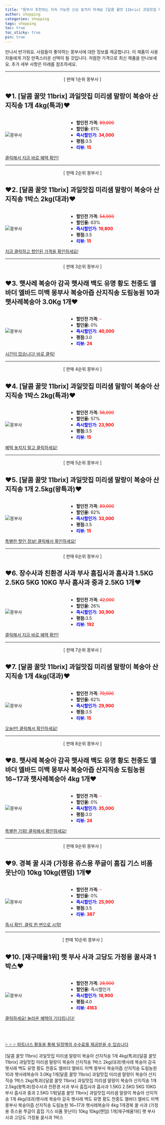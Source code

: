```yaml
---
title: "몽부사 추천하는 지속 가능한 신상 놓치지 마세요 [달콤 꿀맛 11brix] 과일맛집 미리샘"
author: shopping
categories: shopping
tags: shopping
toc: true
toc_sticky: true
pin: true
---
```

만나서 반가워요. 사람들이 좋아하는 몽부사에 대한 정보를 제공합니다. 이 제품이 사용자들에게 가장 만족스러운 선택이 될 것입니다. 저렴한 가격으로 최신 제품을 만나보세요. 추가 세부 사항은 아래를 참조하세요.

---
<p class="toplist" style="margin: 0 auto; display: block; width: fit-content;">[ 판매 1순위 몽부사 ]</p>

<h2><strong>❤️1. [달콤 꿀맛 11brix] 과일맛집 미리샘 말랑이 복숭아 산지직송 1개 4kg(특과)❤️</strong></h2>

<div style="display: flex; align-items: center;">
    <div style="flex: 0.4;">
        <img src="https://thumbnail6.coupangcdn.com/thumbnails/remote/230x230ex/image/vendor_inventory/b3a3/d51500d1cbf3099e5fe945241c9377abb03decda55c1f8ac674260c2d275.png" alt="몽부사" style="max-width: 100%;">
    </div>
    <div style="flex: 0.6; margin-left: 10px;">
        <ul>
            <li><strong>할인전 가격:</strong> <del style="color: red;">89,000</del></li>
            <li><strong>할인율:</strong> 61%</li>
            <li><span style='color:blue'><strong>즉시할인가:</strong></span> <span style='color:red'><strong>34,000</strong></span></li>
            <li><strong>평점:</strong>3.5</li>
            <li><span style='color:blue'><strong>리뷰:</strong></span> <span style='color:red'><strong>15</strong></span></li>
        </ul>
    </div>
</div>
<div class="center">
    <a href="https://selin100587.github.io?lptag=AF9450613&subid=githubio&pageKey=8200188999&traceid=V0-153&itemId=23503359498&vendorItemId=90529783644" class="myButton">
        클릭해서 지금 바로 혜택 확인!
    </a>
</div>


---
<p class="toplist" style="margin: 0 auto; display: block; width: fit-content;">[ 판매 2순위 몽부사 ]</p>

<h2><strong>❤️2. [달콤 꿀맛 11brix] 과일맛집 미리샘 말랑이 복숭아 산지직송 1박스 2kg(대과)❤️</strong></h2>

<div style="display: flex; align-items: center;">
    <div style="flex: 0.4;">
        <img src="https://thumbnail6.coupangcdn.com/thumbnails/remote/230x230ex/image/vendor_inventory/b3a3/d51500d1cbf3099e5fe945241c9377abb03decda55c1f8ac674260c2d275.png" alt="몽부사" style="max-width: 100%;">
    </div>
    <div style="flex: 0.6; margin-left: 10px;">
        <ul>
            <li><strong>할인전 가격:</strong> <del style="color: red;">54,000</del></li>
            <li><strong>할인율:</strong> 63%</li>
            <li><span style='color:blue'><strong>즉시할인가:</strong></span> <span style='color:red'><strong>19,800</strong></span></li>
            <li><strong>평점:</strong>3.5</li>
            <li><span style='color:blue'><strong>리뷰:</strong></span> <span style='color:red'><strong>15</strong></span></li>
        </ul>
    </div>
</div>
<div class="center">
    <a href="https://selin100587.github.io?lptag=AF9450613&subid=githubio&pageKey=8200188999&traceid=V0-153&itemId=23503359495&vendorItemId=90529783635" class="myButton">
        지금 클릭하고 할인된 가격을 확인하세요!
    </a>
</div>


---
<p class="toplist" style="margin: 0 auto; display: block; width: fit-content;">[ 판매 3순위 몽부사 ]</p>

<h2><strong>❤️3. 햇사레 복숭아 감곡 햇사래 백도 유명 황도 천중도 엘바더 엘바드 미백 몽부사 복숭아즙 산지직송 도림농원 10과 햇사레복숭아 3.0Kg 1개❤️</strong></h2>

<div style="display: flex; align-items: center;">
    <div style="flex: 0.4;">
        <img src="https://thumbnail10.coupangcdn.com/thumbnails/remote/230x230ex/image/vendor_inventory/images/2016/07/28/12/0/874093dd-2290-4b38-87f1-6f86cd73afa4.jpg" alt="몽부사" style="max-width: 100%;">
    </div>
    <div style="flex: 0.6; margin-left: 10px;">
        <ul>
            <li><strong>할인전 가격:</strong> <del style="color: red;">-</del></li>
            <li><strong>할인율:</strong> 0%</li>
            <li><span style='color:blue'><strong>즉시할인가:</strong></span> <span style='color:red'><strong>40,000</strong></span></li>
            <li><strong>평점:</strong>3.0</li>
            <li><span style='color:blue'><strong>리뷰:</strong></span> <span style='color:red'><strong>24</strong></span></li>
        </ul>
    </div>
</div>
<div class="center">
    <a href="https://selin100587.github.io?lptag=AF9450613&subid=githubio&pageKey=7492526397&traceid=V0-153&itemId=10264974710&vendorItemId=3203660247" class="myButton">
        시간이 없습니다! 바로 클릭!
    </a>
</div>


---
<p class="toplist" style="margin: 0 auto; display: block; width: fit-content;">[ 판매 4순위 몽부사 ]</p>

<h2><strong>❤️4. [달콤 꿀맛 11brix] 과일맛집 미리샘 말랑이 복숭아 산지직송 1박스 2kg(특과)❤️</strong></h2>

<div style="display: flex; align-items: center;">
    <div style="flex: 0.4;">
        <img src="https://thumbnail6.coupangcdn.com/thumbnails/remote/230x230ex/image/vendor_inventory/b3a3/d51500d1cbf3099e5fe945241c9377abb03decda55c1f8ac674260c2d275.png" alt="몽부사" style="max-width: 100%;">
    </div>
    <div style="flex: 0.6; margin-left: 10px;">
        <ul>
            <li><strong>할인전 가격:</strong> <del style="color: red;">56,000</del></li>
            <li><strong>할인율:</strong> 57%</li>
            <li><span style='color:blue'><strong>즉시할인가:</strong></span> <span style='color:red'><strong>23,900</strong></span></li>
            <li><strong>평점:</strong>3.5</li>
            <li><span style='color:blue'><strong>리뷰:</strong></span> <span style='color:red'><strong>15</strong></span></li>
        </ul>
    </div>
</div>
<div class="center">
    <a href="https://selin100587.github.io?lptag=AF9450613&subid=githubio&pageKey=8200188999&traceid=V0-153&itemId=23503359503&vendorItemId=90529783653" class="myButton">
        혜택 놓치지 말고 클릭하세요!
    </a>
</div>


---
<p class="toplist" style="margin: 0 auto; display: block; width: fit-content;">[ 판매 5순위 몽부사 ]</p>

<h2><strong>❤️5. [달콤 꿀맛 11brix] 과일맛집 미리샘 말랑이 복숭아 산지직송 1개 2.5kg(왕특과)❤️</strong></h2>

<div style="display: flex; align-items: center;">
    <div style="flex: 0.4;">
        <img src="https://thumbnail6.coupangcdn.com/thumbnails/remote/230x230ex/image/vendor_inventory/b3a3/d51500d1cbf3099e5fe945241c9377abb03decda55c1f8ac674260c2d275.png" alt="몽부사" style="max-width: 100%;">
    </div>
    <div style="flex: 0.6; margin-left: 10px;">
        <ul>
            <li><strong>할인전 가격:</strong> <del style="color: red;">89,000</del></li>
            <li><strong>할인율:</strong> 62%</li>
            <li><span style='color:blue'><strong>즉시할인가:</strong></span> <span style='color:red'><strong>33,000</strong></span></li>
            <li><strong>평점:</strong>3.5</li>
            <li><span style='color:blue'><strong>리뷰:</strong></span> <span style='color:red'><strong>15</strong></span></li>
        </ul>
    </div>
</div>
<div class="center">
    <a href="https://selin100587.github.io?lptag=AF9450613&subid=githubio&pageKey=8200188999&traceid=V0-153&itemId=23503359501&vendorItemId=90529783649" class="myButton">
        특별한 할인 정보! 클릭해서 확인하세요!
    </a>
</div>


---
<p class="toplist" style="margin: 0 auto; display: block; width: fit-content;">[ 판매 6순위 몽부사 ]</p>

<h2><strong>❤️6. 장수사과 친환경 사과 부사 흠집사과 흠사과 1.5KG 2.5KG 5KG 10KG 부사 흠사과 중과 2.5KG 1개❤️</strong></h2>

<div style="display: flex; align-items: center;">
    <div style="flex: 0.4;">
        <img src="https://thumbnail7.coupangcdn.com/thumbnails/remote/230x230ex/image/vendor_inventory/1b7c/517051f5f3d52590586b941a7d61058426d7557f7b8a95df8315c60cc4bd.jpg" alt="몽부사" style="max-width: 100%;">
    </div>
    <div style="flex: 0.6; margin-left: 10px;">
        <ul>
            <li><strong>할인전 가격:</strong> <del style="color: red;">42,000</del></li>
            <li><strong>할인율:</strong> 26%</li>
            <li><span style='color:blue'><strong>즉시할인가:</strong></span> <span style='color:red'><strong>30,900</strong></span></li>
            <li><strong>평점:</strong>3.5</li>
            <li><span style='color:blue'><strong>리뷰:</strong></span> <span style='color:red'><strong>192</strong></span></li>
        </ul>
    </div>
</div>
<div class="center">
    <a href="https://selin100587.github.io?lptag=AF9450613&subid=githubio&pageKey=7467476868&traceid=V0-153&itemId=19478045195&vendorItemId=80520178270" class="myButton">
        클릭해서 지금 바로 혜택 확인!
    </a>
</div>


---
<p class="toplist" style="margin: 0 auto; display: block; width: fit-content;">[ 판매 7순위 몽부사 ]</p>

<h2><strong>❤️7. [달콤 꿀맛 11brix] 과일맛집 미리샘 말랑이 복숭아 산지직송 1개 4kg(대과)❤️</strong></h2>

<div style="display: flex; align-items: center;">
    <div style="flex: 0.4;">
        <img src="https://thumbnail6.coupangcdn.com/thumbnails/remote/230x230ex/image/vendor_inventory/b3a3/d51500d1cbf3099e5fe945241c9377abb03decda55c1f8ac674260c2d275.png" alt="몽부사" style="max-width: 100%;">
    </div>
    <div style="flex: 0.6; margin-left: 10px;">
        <ul>
            <li><strong>할인전 가격:</strong> <del style="color: red;">79,000</del></li>
            <li><strong>할인율:</strong> 62%</li>
            <li><span style='color:blue'><strong>즉시할인가:</strong></span> <span style='color:red'><strong>29,900</strong></span></li>
            <li><strong>평점:</strong>3.5</li>
            <li><span style='color:blue'><strong>리뷰:</strong></span> <span style='color:red'><strong>15</strong></span></li>
        </ul>
    </div>
</div>
<div class="center">
    <a href="https://selin100587.github.io?lptag=AF9450613&subid=githubio&pageKey=8200188999&traceid=V0-153&itemId=23503359505&vendorItemId=90529783663" class="myButton">
        오늘만! 클릭해서 확인하세요!
    </a>
</div>


---
<p class="toplist" style="margin: 0 auto; display: block; width: fit-content;">[ 판매 8순위 몽부사 ]</p>

<h2><strong>❤️8. 햇사레 복숭아 감곡 햇사래 백도 유명 황도 천중도 엘바더 엘바드 미백 몽부사 복숭아즙 산지직송 도림농원 16~17과 햇사레복숭아 4kg 1개❤️</strong></h2>

<div style="display: flex; align-items: center;">
    <div style="flex: 0.4;">
        <img src="https://thumbnail10.coupangcdn.com/thumbnails/remote/230x230ex/image/vendor_inventory/images/2016/07/28/12/0/874093dd-2290-4b38-87f1-6f86cd73afa4.jpg" alt="몽부사" style="max-width: 100%;">
    </div>
    <div style="flex: 0.6; margin-left: 10px;">
        <ul>
            <li><strong>할인전 가격:</strong> <del style="color: red;">-</del></li>
            <li><strong>할인율:</strong> 0%</li>
            <li><span style='color:blue'><strong>즉시할인가:</strong></span> <span style='color:red'><strong>35,000</strong></span></li>
            <li><strong>평점:</strong>3.0</li>
            <li><span style='color:blue'><strong>리뷰:</strong></span> <span style='color:red'><strong>24</strong></span></li>
        </ul>
    </div>
</div>
<div class="center">
    <a href="https://selin100587.github.io?lptag=AF9450613&subid=githubio&pageKey=7492526397&traceid=V0-153&itemId=19595121615&vendorItemId=3196518308" class="myButton">
        특별한 기회! 클릭해서 확인하세요!
    </a>
</div>


---
<p class="toplist" style="margin: 0 auto; display: block; width: fit-content;">[ 판매 9순위 몽부사 ]</p>

<h2><strong>❤️9. 경북 꿀 사과 (가정용 쥬스용 쭈글이 흠집 기스 비품 못난이) 10kg 10kg(랜덤) 1개❤️</strong></h2>

<div style="display: flex; align-items: center;">
    <div style="flex: 0.4;">
        <img src="https://thumbnail10.coupangcdn.com/thumbnails/remote/230x230ex/image/vendor_inventory/39ef/660a3fb3b68a7cada55e979f9a950cc8c8c2f645531718c654fa1d7bdcc3.jpg" alt="몽부사" style="max-width: 100%;">
    </div>
    <div style="flex: 0.6; margin-left: 10px;">
        <ul>
            <li><strong>할인전 가격:</strong> <del style="color: red;">-</del></li>
            <li><strong>할인율:</strong> 0%</li>
            <li><span style='color:blue'><strong>즉시할인가:</strong></span> <span style='color:red'><strong>25,900</strong></span></li>
            <li><strong>평점:</strong>3.5</li>
            <li><span style='color:blue'><strong>리뷰:</strong></span> <span style='color:red'><strong>387</strong></span></li>
        </ul>
    </div>
</div>
<div class="center">
    <a href="https://selin100587.github.io?lptag=AF9450613&subid=githubio&pageKey=8243650909&traceid=V0-153&itemId=20511436227&vendorItemId=71968281394" class="myButton">
        즉시 확인, 클릭 한 번으로 시작!
    </a>
</div>


---
<p class="toplist" style="margin: 0 auto; display: block; width: fit-content;">[ 판매 10순위 몽부사 ]</p>

<h2><strong>❤️10. [재구매율1위] 햇 부사 사과 고당도 가정용 꿀사과 1박스❤️</strong></h2>

<div style="display: flex; align-items: center;">
    <div style="flex: 0.4;">
        <img src="https://thumbnail7.coupangcdn.com/thumbnails/remote/230x230ex/image/vendor_inventory/40ce/39caa40bbcd834365968e9cd10f8c407c182f8098b8e659cc4527103a735.jpg" alt="몽부사" style="max-width: 100%;">
    </div>
    <div style="flex: 0.6; margin-left: 10px;">
        <ul>
            <li><strong>할인전 가격:</strong> <del style="color: red;">28,900</del></li>
            <li><strong>할인율:</strong> 즉시할인가</li>
            <li><span style='color:blue'><strong>즉시할인가:</strong></span> <span style='color:red'><strong>18,900</strong></span></li>
            <li><strong>평점:</strong>4.0</li>
            <li><span style='color:blue'><strong>리뷰:</strong></span> <span style='color:red'><strong>4163</strong></span></li>
        </ul>
    </div>
</div>
<div class="center">
    <a href="https://selin100587.github.io?lptag=AF9450613&subid=githubio&pageKey=7665024475&traceid=V0-153&itemId=20511081537&vendorItemId=87440774223" class="myButton">
        클릭하세요! 놀라운 혜택이 기다립니다!
    </a>
</div>

<br><br><br>[💦 💦 💦 파트너스 활동을 통해 일정액의 수수료를 제공받을 수 있습니다](https://link.coupang.com/a/bcpT2c)<br><br>[달콤 꿀맛 11brix] 과일맛집 미리샘 말랑이 복숭아 산지직송 1개 4kg(특과)[달콤 꿀맛 11brix] 과일맛집 미리샘 말랑이 복숭아 산지직송 1박스 2kg(대과)햇사레 복숭아 감곡 햇사래 백도 유명 황도 천중도 엘바더 엘바드 미백 몽부사 복숭아즙 산지직송 도림농원 10과 햇사레복숭아 3.0Kg 1개[달콤 꿀맛 11brix] 과일맛집 미리샘 말랑이 복숭아 산지직송 1박스 2kg(특과)[달콤 꿀맛 11brix] 과일맛집 미리샘 말랑이 복숭아 산지직송 1개 2.5kg(왕특과)장수사과 친환경 사과 부사 흠집사과 흠사과 1.5KG 2.5KG 5KG 10KG 부사 흠사과 중과 2.5KG 1개[달콤 꿀맛 11brix] 과일맛집 미리샘 말랑이 복숭아 산지직송 1개 4kg(대과)햇사레 복숭아 감곡 햇사래 백도 유명 황도 천중도 엘바더 엘바드 미백 몽부사 복숭아즙 산지직송 도림농원 16~17과 햇사레복숭아 4kg 1개경북 꿀 사과 (가정용 쥬스용 쭈글이 흠집 기스 비품 못난이) 10kg 10kg(랜덤) 1개[재구매율1위] 햇 부사 사과 고당도 가정용 꿀사과 1박스